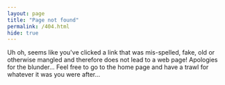 ```yaml
---
layout: page
title: "Page not found"
permalink: /404.html
hide: true
---
```

Uh oh, seems like you've clicked a link that was mis-spelled, fake, old or otherwise mangled and therefore does not lead to a web page! Apologies for the blunder... Feel free to go to the home page and have a trawl for whatever it was you were after...
